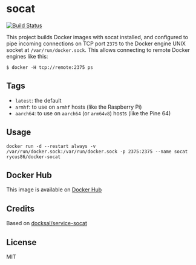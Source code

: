 # socat

[![Build Status](https://travis-ci.org/rycus86/docker-socat.svg)](https://travis-ci.org/rycus86/docker-socat)

This project builds Docker images with socat installed, and configured to pipe incoming connections on TCP port `2375` to the Docker engine UNIX socket at `/var/run/docker.sock`. This allows connecting to remote Docker engines like this:

```shell
$ docker -H tcp://remote:2375 ps
```

## Tags

- `latest`: the default
- `armhf`: to use on `armhf` hosts (like the Raspberry Pi)
- `aarch64`: to use on `aarch64` (or `arm64v8`) hosts (like the Pine 64)

## Usage

`docker run -d --restart always -v /var/run/docker.sock:/var/run/docker.sock -p 2375:2375 --name socat rycus86/docker-socat`

## Docker Hub

This image is available on [Docker Hub](https://hub.docker.com/r/rycus86/docker-socat/)

## Credits

Based on [docksal/service-socat](https://github.com/docksal/service-socat)

## License

MIT